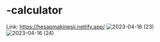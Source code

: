 # -calculator
Link: https://hesapmakinesii.netlify.app/
![2023-04-16 (23)](https://user-images.githubusercontent.com/112883476/232309440-cf6980fb-78ff-4e1f-a865-8f0c36a8a090.png)
![2023-04-16 (24)](https://user-images.githubusercontent.com/112883476/232309449-39cc3e00-2585-494e-a8d2-8c032307c8e2.png)
